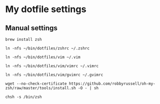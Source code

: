 # My dotfile settings

## Manual settings

`brew install zsh`

`ln -nfs ~/bin/dotfiles/zshrc ~/.zshrc`

`ln -nfs ~/bin/dotfiles/vim ~/.vim`

`ln -nfs ~/bin/dotfiles/vim/vimrc ~/.vimrc`

`ln -nfs ~/bin/dotfiles/vim/gvimrc ~/.gvimrc`

`wget --no-check-certificate https://github.com/robbyrussell/oh-my-zsh/raw/master/tools/install.sh -O - | sh`

`chsh -s /bin/zsh`
